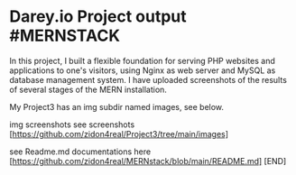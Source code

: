# Darey.io Project output #MERNSTACK

In this project, I built a flexible foundation for serving PHP websites and applications to one's visitors, using Nginx as web server and MySQL as database management system. I have uploaded screenshots of the results of several stages of the MERN installation.

My Project3 has an img subdir named images, see below.

img screenshots
see screenshots [https://github.com/zidon4real/Project3/tree/main/images]

see Readme.md documentations here [https://github.com/zidon4real/MERNstack/blob/main/README.md] [END]
